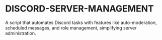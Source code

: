 # DISCORD-SERVER-MANAGEMENT
A script that automates Discord tasks with features like auto-moderation, scheduled messages, and role management, simplifying server administration.
